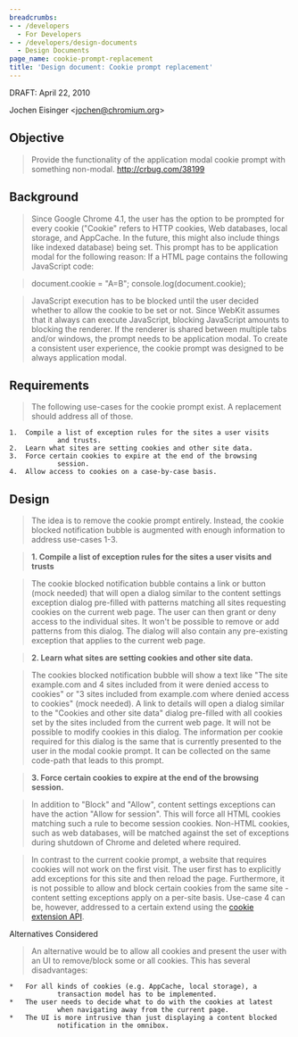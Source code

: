 ```yaml
---
breadcrumbs:
- - /developers
  - For Developers
- - /developers/design-documents
  - Design Documents
page_name: cookie-prompt-replacement
title: 'Design document: Cookie prompt replacement'
---
```


DRAFT: April 22, 2010

Jochen Eisinger &lt;jochen@chromium.org&gt;

## Objective

> Provide the functionality of the application modal cookie prompt with
> something non-modal. <http://crbug.com/38199>

## Background

> Since Google Chrome 4.1, the user has the option to be prompted for every
> cookie ("Cookie" refers to HTTP cookies, Web databases, local storage, and
> AppCache. In the future, this might also include things like indexed database)
> being set. This prompt has to be application modal for the following reason:
> If a HTML page contains the following JavaScript code:

> document.cookie = "A=B";
> console.log(document.cookie);

> JavaScript execution has to be blocked until the user decided whether to allow
> the cookie to be set or not. Since WebKit assumes that it always can execute
> JavaScript, blocking JavaScript amounts to blocking the renderer. If the
> renderer is shared between multiple tabs and/or windows, the prompt needs to
> be application modal. To create a consistent user experience, the cookie
> prompt was designed to be always application modal.

## Requirements

> The following use-cases for the cookie prompt exist. A replacement should
> address all of those.

    1.  Compile a list of exception rules for the sites a user visits
                and trusts.
    2.  Learn what sites are setting cookies and other site data.
    3.  Force certain cookies to expire at the end of the browsing
                session.
    4.  Allow access to cookies on a case-by-case basis.

## Design

> The idea is to remove the cookie prompt entirely. Instead, the cookie blocked
> notification bubble is augmented with enough information to address use-cases
> 1-3.

> **1. Compile a list of exception rules for the sites a user visits and
> trusts**

> The cookie blocked notification bubble contains a link or button (mock needed)
> that will open a dialog similar to the content settings exception dialog
> pre-filled with patterns matching all sites requesting cookies on the current
> web page. The user can then grant or deny access to the individual sites. It
> won't be possible to remove or add patterns from this dialog. The dialog will
> also contain any pre-existing exception that applies to the current web page.

> **2. Learn what sites are setting cookies and other site data.**

> The cookies blocked notification bubble will show a text like "The site
> example.com and 4 sites included from it were denied access to cookies" or "3
> sites included from example.com where denied access to cookies" (mock needed).
> A link to details will open a dialog similar to the "Cookies and other site
> data" dialog pre-filled with all cookies set by the sites included from the
> current web page. It will not be possible to modify cookies in this dialog.
> The information per cookie required for this dialog is the same that is
> currently presented to the user in the modal cookie prompt. It can be
> collected on the same code-path that leads to this prompt.

> **3. Force certain cookies to expire at the end of the browsing session.**

> In addition to "Block" and "Allow", content settings exceptions can have the
> action "Allow for session". This will force all HTML cookies matching such a
> rule to become session cookies. Non-HTML cookies, such as web databases, will
> be matched against the set of exceptions during shutdown of Chrome and deleted
> where required.

> In contrast to the current cookie prompt, a website that requires cookies will
> not work on the first visit. The user first has to explicitly add exceptions
> for this site and then reload the page. Furthermore, it is not possible to
> allow and block certain cookies from the same site - content setting
> exceptions apply on a per-site basis. Use-case 4 can be, however, addressed to
> a certain extend using the [cookie extension
> API](/developers/design-documents/extensions/proposed-changes/apis-under-development/proposal-chrome-extensions-cookies-api).

Alternatives Considered

> An alternative would be to allow all cookies and present the user with an UI
> to remove/block some or all cookies. This has several disadvantages:

    *   For all kinds of cookies (e.g. AppCache, local storage), a
                transaction model has to be implemented.
    *   The user needs to decide what to do with the cookies at latest
                when navigating away from the current page.
    *   The UI is more intrusive than just displaying a content blocked
                notification in the omnibox.
